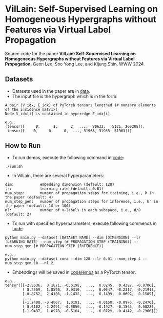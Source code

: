 # VilLain: Self-Supervised Learning on Homogeneous Hypergraphs without Features via Virtual Label Propagation
Source code for the paper **VilLain: Self-Supervised Learning on Homogeneous Hypergraphs without Features via Virtual Label Propagation**, Geon Lee, Soo Yong Lee, and Kijung Shin, WWW 2024.

## Datasets
* Datasets used in the paper are in [data](data).
* The input file is the hypergraph which is in the form:
```
A pair (V_idx, E_idx) of PyTorch tensors lengthed (# nonzero elements of the incidence matrix)
Node V_idx[i] is contained in hyperedge E_idx[i].

e.g.,
[tensor([     0,      1,      2,  ...,  80632,   5121, 260208]),
 tensor([    0,     0,     0,  ..., 31963, 31963, 31963])]
```

## How to Run
* To run demos, execute the following command in [code](code):
```
./run.sh
```

* In VilLain, there are several hyperparameters:
```
dim:            embedding dimension (default: 128)
lr:             learning rate (default: 0.01)
num_step:       number of propagation steps for training, i.e., k in the paper (default: 4)
num_step_gen:   number of propagation steps for inference, i.e., k' in the paper (default: 10 or 100)
nl:             number of v-labels in each subspace, i.e., d/D (default: 2)
```

* To run with specified hyperparameters, execute following commends in [code](code):
```
python main.py --dataset [DATASET NAME] --dim [DIMENSION] --lr [LEARNING RATE] --num_step [# PROPAGATION STEP (TRAINING)] --num_step_gen [# PROPAGATION STEP (INFERENCE)]

e.g.,
python main.py --dataset cora --dim 128 --lr 0.01 --num_step 4 --num_step_gen 10 --nl 2
```

* Embeddings will be saved in [code/embs](code/embs) as a PyTorch tensor:
```
e.g.,
tensor([[-2.5536,  0.1871, -0.6198,  ...,  0.0245,  0.4387, -0.0706],
        [ 0.2559,  1.8595,  2.9310,  ...,  0.0047, -0.2317, -0.2191],
        [-0.8752,  2.4186, -1.1438,  ...,  0.1499,  0.0692,  0.1509],
        ...,
        [-1.2408, -0.4067,  1.0191,  ..., -0.0158, -0.0975, -0.2476],
        [ 0.6102, -2.2991, -0.5856,  ..., -0.1927, -0.1565,  0.6828],
        [-1.9437,  1.8978, -0.5164,  ..., -0.0729, -0.4142, -0.2966]])
```
